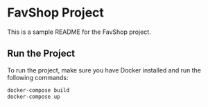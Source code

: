 # FavShop Project

This is a sample README for the FavShop project.

## Run the Project

To run the project, make sure you have Docker installed and run the following commands:

```bash
docker-compose build
docker-compose up
